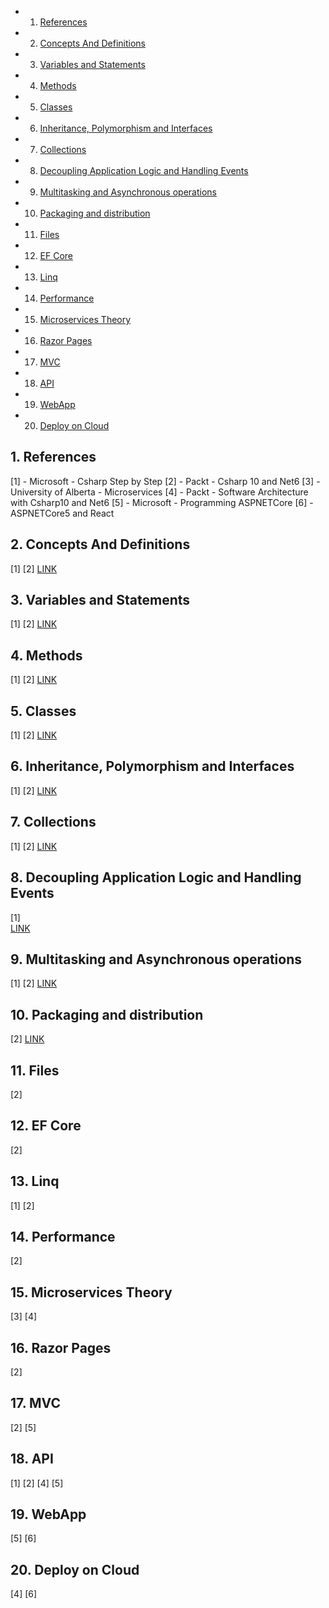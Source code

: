 <!-- vscode-markdown-toc -->
* 1. [References](#References)
* 2. [ Concepts And Definitions](#ConceptsAndDefinitions)
* 3. [Variables and Statements](#VariablesandStatements)
* 4. [Methods](#Methods)
* 5. [Classes](#Classes)
* 6. [Inheritance, Polymorphism and Interfaces](#InheritancePolymorphismandInterfaces)
* 7. [Collections](#Collections)
* 8. [Decoupling Application Logic and Handling Events](#DecouplingApplicationLogicandHandlingEvents)
* 9. [Multitasking and Asynchronous operations](#MultitaskingandAsynchronousoperations)
* 10. [Packaging and distribution](#Packaginganddistribution)
* 11. [Files](#Files)
* 12. [EF Core](#EFCore)
* 13. [Linq](#Linq)
* 14. [Performance](#Performance)
* 15. [Microservices Theory](#MicroservicesTheory)
* 16. [Razor Pages](#RazorPages)
* 17. [MVC](#MVC)
* 18. [API](#API)
* 19. [WebApp](#WebApp)
* 20. [Deploy on Cloud](#DeployonCloud)

<!-- vscode-markdown-toc-config
	numbering=true
	autoSave=true
	/vscode-markdown-toc-config -->
<!-- /vscode-markdown-toc -->

##  1. <a name='References'></a>References

[1] - Microsoft - Csharp Step by Step
[2] - Packt - Csharp 10 and Net6
[3] - University of Alberta - Microservices
[4] - Packt - Software Architecture with Csharp10 and Net6
[5] - Microsoft - Programming ASPNETCore
[6] - ASPNETCore5 and React


##  2. <a name='ConceptsAndDefinitions'></a> Concepts And Definitions
[1] [2]
[LINK](/ComputerScience/Microsoft/NetCore/ConceptsAndDefinitions.md)

##  3. <a name='VariablesandStatements'></a>Variables and Statements
[1] [2]
[LINK](/ComputerScience/Microsoft/NetCore/VariablesAndStatements.md)

##  4. <a name='Methods'></a>Methods
[1] [2]
[LINK](/ComputerScience/Microsoft/NetCore/Methods.md)

##  5. <a name='Classes'></a>Classes
[1] [2]
[LINK](/ComputerScience/Microsoft/NetCore/Classes.md)

##  6. <a name='InheritancePolymorphismandInterfaces'></a>Inheritance, Polymorphism and Interfaces
[1] [2]
[LINK](/ComputerScience/Microsoft/NetCore/Inheritance-polymorphism-and-Interfaces.md)

##  7. <a name='Collections'></a>Collections 
[1] [2]
[LINK](/ComputerScience/Microsoft/NetCore/Collections.md)

##  8. <a name='DecouplingApplicationLogicandHandlingEvents'></a>Decoupling Application Logic and Handling Events
[1]  
[LINK](/ComputerScience/Microsoft/NetCore/DecouplingApplicationLogic.md)

##  9. <a name='MultitaskingandAsynchronousoperations'></a>Multitasking and Asynchronous operations
[1] [2]
[LINK](/ComputerScience/Microsoft/NetCore/Multitasking.md)

##  10. <a name='Packaginganddistribution'></a>Packaging and distribution
[2]
[LINK](/ComputerScience/Microsoft/NetCore/Packaging-and-Distribution.md)

##  11. <a name='Files'></a>Files
[2]

##  12. <a name='EFCore'></a>EF Core
[2]

##  13. <a name='Linq'></a>Linq
[1] [2]

##  14. <a name='Performance'></a>Performance
[2]

##  15. <a name='MicroservicesTheory'></a>Microservices Theory
[3] [4]

##  16. <a name='RazorPages'></a>Razor Pages
[2]

##  17. <a name='MVC'></a>MVC
[2] [5]

##  18. <a name='API'></a>API
[1] [2] [4] [5]

##  19. <a name='WebApp'></a>WebApp
[5] [6]

##  20. <a name='DeployonCloud'></a>Deploy on Cloud
[4] [6]
